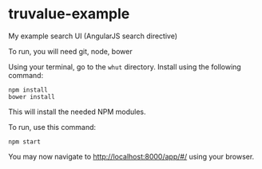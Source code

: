 # truvalue-example
My example search UI (AngularJS search directive)

To run, you will need git, node, bower


Using your terminal, go to the `whut` directory. Install using the following command:
```
npm install
bower install
```

This will install the needed NPM modules.

To run, use this command:

```
npm start
```

You may now navigate to [http://localhost:8000/app/#/](http://localhost:8000/app/#/) using your browser.